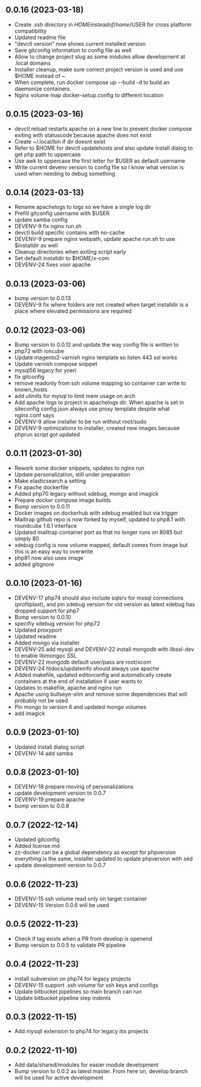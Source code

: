 ## 0.0.16 (2023-03-18)


*  Create .ssh directory in $HOME instead of /home/$USER for cross platform compatibility
*  Updated readme file
*  "devctl version" now shows current installed version
*  Save gitconfig information to config file as well
*  Allow to change project slug as some modules allow development at .local domains
*  Installer cleanup, make sure correct project version is used and use $HOME instead of ~
*  When complete, run docker compose up --build -d to build an daemonize containers
*  Nginx volume map docker-setup.config to different location



## 0.0.15 (2023-03-16)


*  devctl reload restarts apache on a new line to prevent docker compose exiting with statuscode because apache does not exist
*  Create ~/.local/bin if dir doesnt exist
*  Refer to $HOME for devctl updatehosts and also update install dialog to get php path to uppercase
*  Use awk to uppercase the first letter for $USER as default username
*  Write current devenv version to config file so I know what version is used when needing to debug something



## 0.0.14 (2023-03-13)


*  Rename apachelogs to logs so we have a single log dir
*  Prefill gitconfig username with $USER
*  update samba config
*  DEVENV-9 fix nginx run.sh
*  devctl build specific contains with no-cache
*  DEVENV-9 prepare nginx webpath, update apache run.sh to use $installdir as well
*  Cleanup directories when exiting script early
*  Set default installdir to $HOME/x-com
*  DEVENV-24 fixes voor apache



## 0.0.13 (2023-03-06)


*  bump version to 0.0.13
*  DEVENV-9 fix where folders are not created when target installdir is a place where elevated permissions are required



## 0.0.12 (2023-03-06)


*  Bump version to 0.0.12 and update the way config file is written to
*  php72 with ioncube
*  Update magento2-varnish nginx template so listen 443 ssl works
*  Update varnish compose snippet
*  mysql56 legacy for yoeri
*  fix gitconfig
*  remove readonly from ssh volume mapping so container can write to known_hosts
*  add ulimits for mysql to limit mem usage on arch
*  Add apache logs to project in apachelogs dir. When apache is set in siteconfig config.json always use proxy template despite what nginx.conf says
*  DEVENV-9 allow installer to be run without root/sudo
*  DEVENV-9 optimizations to installer, created new images because phprun script got updated



## 0.0.11 (2023-01-30)


*  Rework some docker snippets, updates to nginx run
*  Update personalization, still under preparation
*  Make elasticsearch a setting
*  Fix apache dockerfile
*  Added php70 legacy without xdebug, mongo and imagick
*  Prepare docker compose image builds
*  Bump version to 0.0.11
*  Docker images on dockerhub with xdebug enabled but via trigger
*  Mailtrap github repo is now forked by myself, updated to php8.1 with roundcube 1.6.1 interface
*  Updated mailtrap container port as that no longer runs on 8085 but simply 80
*  xdebug config is now volume mapped, default comes from image but this is an easy way to overwrite
*  php81 now also uses image
*  added gitignore



## 0.0.10 (2023-01-16)


*  DEVENV-17 php74 should also include sqlsrv for mssql connections (profilplast), and pin xdebug version for old version as latest xdebug has dropped support for php7
*  Bump version to 0.0.10
*  specifiy xdebug version for php72
*  Updated proxyport
*  Updated readme
*  Added mongo via installer
*  DEVENV-25 add mysqli and DEVENV-22 install mongodb with libssl-dev to enable libmongoc SSL
*  DEVENV-22 mongodb default user/pass are root/xcom
*  DEVENV-24 htdocs/updateinfo should always use apache
*  Added makefile, updated editorconfig and automatically create containers at the end of installation if user wants to
*  Updates to makefile, apache and nginx run
*  Apache using bullseye-slim and remove some dependencies that will probably not be used
*  Pin mongo to version 6 and updated mongo volumes
*  add imagick



## 0.0.9 (2023-01-10)


*  Updated install dialog script
*  DEVENV-14 add samba



## 0.0.8 (2023-01-10)


*  DEVENV-18 prepare moving of personalizations
*  update development version to 0.0.7
*  DEVENV-19 prepare apache
*  bump version to 0.0.8



## 0.0.7 (2022-12-14)


*  Updated gitconfig
*  Added license.md
*  zz-docker can be a global dependency as except for phpversion everything is the same, installer updated to update phpversion with sed
*  update development version to 0.0.7



## 0.0.6 (2022-11-23)


*  DEVENV-15 ssh volume read only on target container
*  DEVENV-15 Version 0.0.6 will be used



## 0.0.5 (2022-11-23)


*  Check if tag exists when a PR from develop is openend
*  Bump version to 0.0.5 to validate PR pipeline



## 0.0.4 (2022-11-23)


*  install subversion on php74 for legacy projects
*  DEVENV-15 support .ssh volume for ssh keys and configs
*  Update bitbucket pipelines so main branch can run
*  Update bitbucket pipeline step indents



## 0.0.3 (2022-11-15)


*  Add mysqli extension to php74 for legacy itix projects



## 0.0.2 (2022-11-10)


*  Add data/shared/modules for easier module development
*  Bump version to 0.0.2 as latest master. From here on, develop branch will be used for active development



